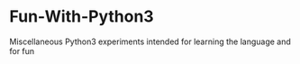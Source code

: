 # Fun-With-Python3
Miscellaneous Python3 experiments intended for learning the language and for fun
